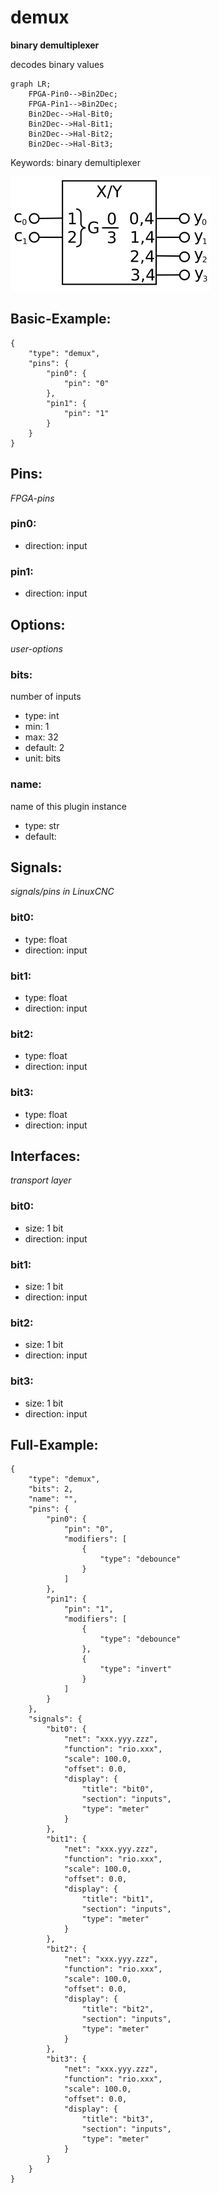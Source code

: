 # demux
**binary demultiplexer**

decodes binary values
```mermaid
graph LR;
    FPGA-Pin0-->Bin2Dec;
    FPGA-Pin1-->Bin2Dec;
    Bin2Dec-->Hal-Bit0;
    Bin2Dec-->Hal-Bit1;
    Bin2Dec-->Hal-Bit2;
    Bin2Dec-->Hal-Bit3;
```
        

Keywords: binary demultiplexer


![image.png](image.png)

## Basic-Example:
```
{
    "type": "demux",
    "pins": {
        "pin0": {
            "pin": "0"
        },
        "pin1": {
            "pin": "1"
        }
    }
}
```

## Pins:
*FPGA-pins*
### pin0:

 * direction: input

### pin1:

 * direction: input


## Options:
*user-options*
### bits:
number of inputs

 * type: int
 * min: 1
 * max: 32
 * default: 2
 * unit: bits

### name:
name of this plugin instance

 * type: str
 * default: 


## Signals:
*signals/pins in LinuxCNC*
### bit0:

 * type: float
 * direction: input

### bit1:

 * type: float
 * direction: input

### bit2:

 * type: float
 * direction: input

### bit3:

 * type: float
 * direction: input


## Interfaces:
*transport layer*
### bit0:

 * size: 1 bit
 * direction: input

### bit1:

 * size: 1 bit
 * direction: input

### bit2:

 * size: 1 bit
 * direction: input

### bit3:

 * size: 1 bit
 * direction: input


## Full-Example:
```
{
    "type": "demux",
    "bits": 2,
    "name": "",
    "pins": {
        "pin0": {
            "pin": "0",
            "modifiers": [
                {
                    "type": "debounce"
                }
            ]
        },
        "pin1": {
            "pin": "1",
            "modifiers": [
                {
                    "type": "debounce"
                },
                {
                    "type": "invert"
                }
            ]
        }
    },
    "signals": {
        "bit0": {
            "net": "xxx.yyy.zzz",
            "function": "rio.xxx",
            "scale": 100.0,
            "offset": 0.0,
            "display": {
                "title": "bit0",
                "section": "inputs",
                "type": "meter"
            }
        },
        "bit1": {
            "net": "xxx.yyy.zzz",
            "function": "rio.xxx",
            "scale": 100.0,
            "offset": 0.0,
            "display": {
                "title": "bit1",
                "section": "inputs",
                "type": "meter"
            }
        },
        "bit2": {
            "net": "xxx.yyy.zzz",
            "function": "rio.xxx",
            "scale": 100.0,
            "offset": 0.0,
            "display": {
                "title": "bit2",
                "section": "inputs",
                "type": "meter"
            }
        },
        "bit3": {
            "net": "xxx.yyy.zzz",
            "function": "rio.xxx",
            "scale": 100.0,
            "offset": 0.0,
            "display": {
                "title": "bit3",
                "section": "inputs",
                "type": "meter"
            }
        }
    }
}
```

